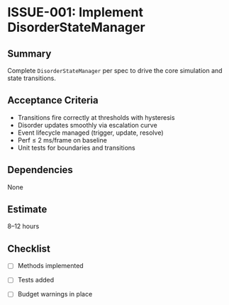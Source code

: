# ISSUE-001: Implement DisorderStateManager

## Summary
Complete `DisorderStateManager` per spec to drive the core simulation and state transitions.

## Acceptance Criteria
- Transitions fire correctly at thresholds with hysteresis
- Disorder updates smoothly via escalation curve
- Event lifecycle managed (trigger, update, resolve)
- Perf ≤ 2 ms/frame on baseline
- Unit tests for boundaries and transitions

## Dependencies
None

## Estimate
8–12 hours

## Checklist
- [ ] Methods implemented
- [ ] Tests added
- [ ] Budget warnings in place

